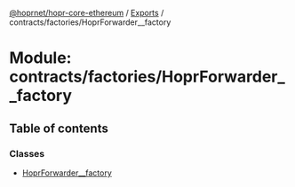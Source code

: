 [@hoprnet/hopr-core-ethereum](../README.md) / [Exports](../modules.md) / contracts/factories/HoprForwarder__factory

# Module: contracts/factories/HoprForwarder\_\_factory

## Table of contents

### Classes

- [HoprForwarder\_\_factory](../classes/contracts_factories_hoprforwarder__factory.hoprforwarder__factory.md)
